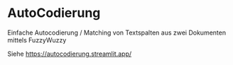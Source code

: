 # AutoCodierung
Einfache Autocodierung / Matching von Textspalten aus zwei Dokumenten mittels FuzzyWuzzy

Siehe https://autocodierung.streamlit.app/
